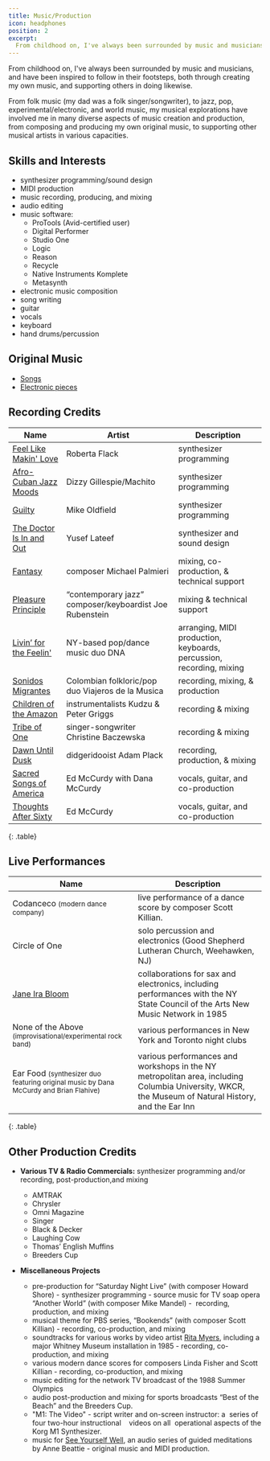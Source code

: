 ```yaml
---
title: Music/Production
icon: headphones
position: 2
excerpt:
  From childhood on, I've always been surrounded by music and musicians, and felt inspired to follow in their footsteps, both through creating my own music, and supporting others in doing likewise.
---
```


From childhood on, I've always been surrounded by music and musicians, and have been  inspired to follow in their footsteps, both through creating my own music, and supporting others in doing likewise.

From folk music (my dad was a folk singer/songwriter), to jazz, pop, experimental/electronic, and world music, my musical explorations have involved me in many diverse aspects of music creation and production, from composing and producing my own original music, to supporting other musical artists in various capacities.

## Skills and Interests
- synthesizer programming/sound design
- MIDI production
- music recording, producing, and mixing
- audio editing
- music software:
  - ProTools (Avid-certified user)
  - Digital Performer
  - Studio One
  - Logic
  - Reason
  - Recycle
  - Native Instruments Komplete
  - Metasynth
- electronic music composition
- song writing
- guitar
- vocals
- keyboard
- hand drums/percussion

## Original Music
- [Songs](https://soundcloud.com/danam/sets/songs)
- [Electronic pieces](https://soundcloud.com/danam/sets/electronic-music)

## Recording Credits

| Name | Artist | Description |
| --- | --- | --- |
| [Feel Like Makin' Love](http://www.allmusic.com/album/feel-like-makin-love-mw0000654661) | Roberta Flack | synthesizer programming |
| [Afro-Cuban Jazz Moods](http://www.allmusic.com/album/afro-cuban-jazz-moods-mw0000308238) | Dizzy Gillespie/Machito | synthesizer programming |
| [Guilty](http://www.allmusic.com/album/mike-oldfield-the-collection-mw0001424206/credits) | Mike Oldfield | synthesizer programming |
| [The Doctor Is In and Out](http://www.allmusic.com/album/the-doctor-is-in-out-mw0000228181) | Yusef Lateef | synthesizer and sound design |
| [Fantasy](http://www.cdbaby.com/cd/palmieri) | composer Michael Palmieri | mixing, co-production, & technical support |
| [Pleasure Principle](http://www.allmusic.com/album/pleasure-principle-mw0000463806/credits) | “contemporary jazz” composer/keyboardist Joe Rubenstein | mixing & technical support |
| [Livin’ for the Feelin'](http://www.amazon.com/gp/product/B00004T2N2/ref=cm_cr_pr_pb_item) | NY-based pop/dance music duo DNA | arranging, MIDI production, keyboards, percussion, recording, mixing |
| [Sonidos Migrantes](https://myspace.com/viajerosdelamusica/music/album/sonidos-migrantes-5703414) | Colombian folkloric/pop duo Viajeros de la Musica | recording, mixing, & production |
| [Children of the Amazon](http://www.amazon.com/Children-Amazon-Kudzu-Peter-Griggs/dp/B00000G1RZ) | instrumentalists Kudzu & Peter Griggs | recording & mixing |
| [Tribe of One](http://www.discogs.com/Christine-Baczewska-Tribe-Of-One/release/2616270) | singer-songwriter Christine Baczewska | recording & mixing |
| [Dawn Until Dusk](http://www.amazon.com/Dawn-Until-Dusk-Tribal-Didgeridoo/dp/B000001ZBE) | didgeridooist Adam Plack | recording, production, & mixing |
| [Sacred Songs of America](http://www.folkways.si.edu/ed-and-dana-mccurdy/on-jordans-stormy-banks-i-stand-sacred-songs-of-america/american-folk/music/album/smithsonian) | Ed McCurdy with Dana McCurdy | vocals, guitar, and co-production |
| [Thoughts After Sixty](https://itunes.apple.com/us/album/thoughts-after-sixty/id465674514) | Ed McCurdy | vocals, guitar, and co-production |
{: .table}

## Live Performances

<!-- Markdown doesn't have a syntax for deemphasized small text, but you can use the <small></small> HTML tag instead. -->

| Name | Description |
| --- | --- |
| Codanceco <small>(modern dance company)</small> | live performance of a dance score by composer Scott Killian. |
| Circle of One | solo percussion and electronics (Good Shepherd Lutheran Church, Weehawken, NJ) |
| [Jane Ira Bloom](http://www.janeirabloom.com/) | collaborations for sax and electronics, including performances with the NY State Council of the Arts New Music Network in 1985 |
| None of the Above <small>(improvisational/experimental rock band)</small> | various performances in New York and Toronto night clubs |
| Ear Food <small>(synthesizer duo featuring original music by Dana McCurdy and Brian Flahive)</small> | various performances and workshops in the NY metropolitan area, including Columbia University, WKCR, the Museum of Natural History, and the Ear Inn |
{: .table}

## Other Production Credits 
- **Various TV & Radio Commercials:** synthesizer programming and/or recording, post-production,and mixing  
  - AMTRAK
  - Chrysler
  - Omni Magazine
  - Singer
  - Black & Decker
  - Laughing Cow
  - Thomas’ English Muffins
  - Breeders Cup

- **Miscellaneous Projects**
  - pre-production for “Saturday Night Live” (with composer Howard Shore) - synthesizer programming
  - source music for TV soap opera “Another World” (with composer Mike Mandel) -  recording, production, and mixing
  - musical theme for PBS series, “Bookends” (with composer Scott Killian) - recording, co-production, and mixing
  - soundtracks for various works by video artist [Rita Myers](http://www.eai.org/artistTitles.htm?id=402), including a major Whitney Museum
installation in 1985 - recording, co-production, and mixing
  - various modern dance scores for composers Linda Fisher and Scott Killian - recording, co-production, and mixing
  - music editing for the network TV broadcast of the 1988 Summer Olympics
  - audio post-production and mixing for sports broadcasts “Best of the Beach” and the Breeders Cup.
  - "M1: The Video" - script writer and on-screen instructor: a  series of four two-hour instructional    videos on all  operational aspects of the Korg M1 Synthesizer.
  - music for [See Yourself Well](http://www.amazon.com/See-Yourself-Well-Anne-Beattie/dp/1881025306), an audio series of guided meditations by Anne Beattie - original music and MIDI production.
